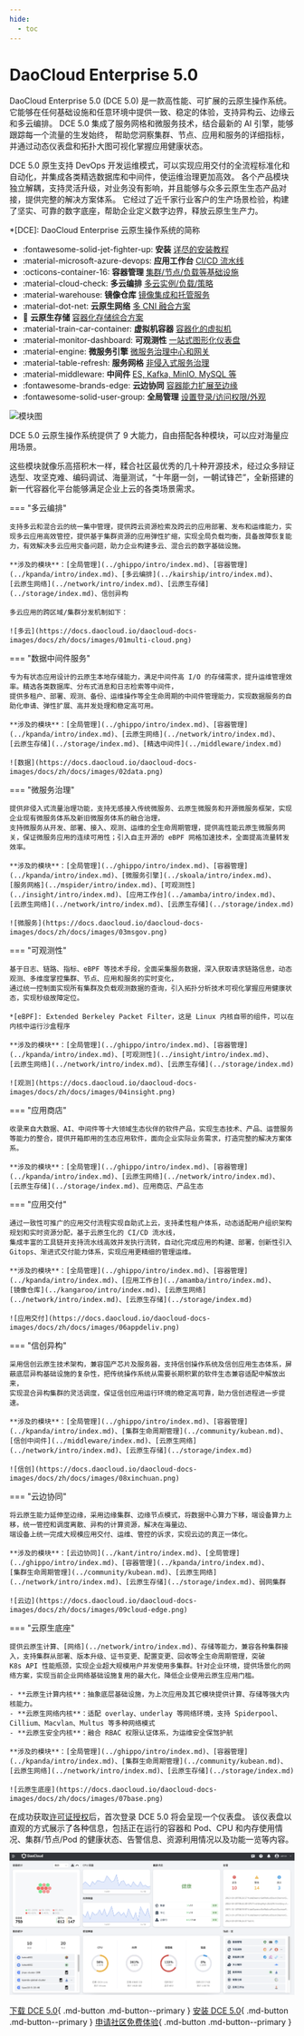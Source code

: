 ```yaml
---
hide:
  - toc
---
```


# DaoCloud Enterprise 5.0

DaoCloud Enterprise 5.0 (DCE 5.0) 是一款高性能、可扩展的云原生操作系统。
它能够在任何基础设施和任意环境中提供一致、稳定的体验，支持异构云、边缘云和多云编排。
DCE 5.0 集成了服务网格和微服务技术，结合最新的 AI 引擎，能够跟踪每一个流量的生发始终，
帮助您洞察集群、节点、应用和服务的详细指标，并通过动态仪表盘和拓扑大图可视化掌握应用健康状态。

DCE 5.0 原生支持 DevOps 开发运维模式，可以实现应用交付的全流程标准化和自动化，并集成各类精选数据库和中间件，使运维治理更加高效。
各个产品模块独立解耦，支持灵活升级，对业务没有影响，并且能够与众多云原生生态产品对接，提供完整的解决方案体系。
它经过了近千家行业客户的生产场景检验，构建了坚实、可靠的数字底座，帮助企业定义数字边界，释放云原生生产力。

*[DCE]: DaoCloud Enterprise 云原生操作系统的简称

<div class="grid cards" markdown>

- :fontawesome-solid-jet-fighter-up: **安装** [详尽的安装教程](../install/index.md)
- :material-microsoft-azure-devops: **应用工作台** [CI/CD 流水线](../amamba/intro/index.md)
- :octicons-container-16: **容器管理** [集群/节点/负载等基础设施](../kpanda/intro/index.md)
- :material-cloud-check: **多云编排** [多云实例/负载/策略](../kairship/intro/index.md)
- :material-warehouse: **镜像仓库** [镜像集成和托管服务](../kangaroo/intro/index.md)
- :material-dot-net: **云原生网络** [多 CNI 融合方案](../network/intro/index.md)
- :floppy_disk: **云原生存储** [容器化存储综合方案](../storage/index.md)
- :material-train-car-container: **虚拟机容器** [容器化的虚拟机](../virtnest/intro/index.md)
- :material-monitor-dashboard: **可观测性** [一站式图形化仪表盘](../insight/intro/index.md)
- :material-engine: **微服务引擎** [微服务治理中心和网关](../skoala/intro/index.md)
- :material-table-refresh: **服务网格** [非侵入式服务治理](../mspider/intro/index.md)
- :material-middleware: **中间件** [ES, Kafka, MinIO, MySQL 等](../middleware/index.md)
- :fontawesome-brands-edge: **云边协同** [容器能力扩展至边缘](../kant/intro/index.md)
- :fontawesome-solid-user-group: **全局管理** [设置登录/访问权限/外观](../ghippo/intro/index.md)

</div>

![模块图](https://docs.daocloud.io/daocloud-docs-images/docs/images/dce-modules04.png)

DCE 5.0 云原生操作系统提供了 9 大能力，自由搭配各种模块，可以应对海量应用场景。

这些模块就像乐高搭积木一样，糅合社区最优秀的几十种开源技术，经过众多辩证选型、攻坚克难、编码调试、海量测试，“十年磨一剑，一朝试锋芒”，全新搭建的新一代容器化平台能够满足企业上云的各类场景需求。

=== "多云编排"

    支持多云和混合云的统一集中管理，提供跨云资源检索及跨云的应用部署、发布和运维能力，实现多云应用高效管控，提供基于集群资源的应用弹性扩缩，实现全局负载均衡，具备故障恢复能力，有效解决多云应用灾备问题，助力企业构建多云、混合云的数字基础设施。

    **涉及的模块**：[全局管理](../ghippo/intro/index.md)、[容器管理](../kpanda/intro/index.md)、[多云编排](../kairship/intro/index.md)、
    [云原生网络](../network/intro/index.md)、[云原生存储](../storage/index.md)、信创异构

    多云应用的跨区域/集群分发机制如下：

    ![多云](https://docs.daocloud.io/daocloud-docs-images/docs/zh/docs/images/01multi-cloud.png)

=== "数据中间件服务"

    专为有状态应用设计的云原生本地存储能力，满足中间件高 I/O 的存储需求，提升运维管理效率。精选各类数据库、分布式消息和日志检索等中间件，
    提供多租户、部署、观测、备份、运维操作等全生命周期的中间件管理能力，实现数据服务的自助化申请、弹性扩展、高并发处理和稳定高可用。

    **涉及的模块**：[全局管理](../ghippo/intro/index.md)、[容器管理](../kpanda/intro/index.md)、[云原生网络](../network/intro/index.md)、
    [云原生存储](../storage/index.md)、[精选中间件](../middleware/index.md)

    ![数据](https://docs.daocloud.io/daocloud-docs-images/docs/zh/docs/images/02data.png)

=== "微服务治理"

    提供非侵入式流量治理功能，支持无感接入传统微服务、云原生微服务和开源微服务框架，实现企业现有微服务体系及新旧微服务体系的融合治理，
    支持微服务从开发、部署、接入、观测、运维的全生命周期管理，提供高性能云原生微服务网关，保证微服务应用的连续可用性；引入自主开源的 eBPF 网格加速技术，全面提高流量转发效率。

    **涉及的模块**：[全局管理](../ghippo/intro/index.md)、[容器管理](../kpanda/intro/index.md)、[微服务引擎](../skoala/intro/index.md)、
    [服务网格](../mspider/intro/index.md)、[可观测性](../insight/intro/index.md)、[应用工作台](../amamba/intro/index.md)、
    [云原生网络](../network/intro/index.md)、[云原生存储](../storage/index.md)

    ![微服务](https://docs.daocloud.io/daocloud-docs-images/docs/zh/docs/images/03msgov.png)

=== "可观测性"

    基于日志、链路、指标、eBPF 等技术手段，全面采集服务数据，深入获取请求链路信息，动态观测、多维度掌控集群、节点、应用和服务的实时变化，
    通过统一控制面实现所有集群及负载观测数据的查询，引入拓扑分析技术可视化掌握应用健康状态，实现秒级故障定位。

    *[eBPF]: Extended Berkeley Packet Filter，这是 Linux 内核自带的组件，可以在内核中运行沙盒程序

    **涉及的模块**：[全局管理](../ghippo/intro/index.md)、[容器管理](../kpanda/intro/index.md)、[可观测性](../insight/intro/index.md)、
    [云原生网络](../network/intro/index.md)、[云原生存储](../storage/index.md)

    ![观测](https://docs.daocloud.io/daocloud-docs-images/docs/zh/docs/images/04insight.png)

=== "应用商店"

    收录来自大数据、AI、中间件等十大领域生态伙伴的软件产品，实现生态技术、产品、运营服务等能力的整合，提供开箱即用的生态应用软件，面向企业实际业务需求，打造完整的解决方案体系。

    **涉及的模块**：[全局管理](../ghippo/intro/index.md)、[容器管理](../kpanda/intro/index.md)、[云原生网络](../network/intro/index.md)、
    [云原生存储](../storage/index.md)、应用商店、产品生态

=== "应用交付"

    通过一致性可推广的应用交付流程实现自助式上云，支持柔性租户体系，动态适配用户组织架构规划和实时资源分配，基于云原生化的 CI/CD 流水线，
    集成丰富的工具链并支持流水线高效并发执行流转，自动化完成应用的构建、部署，创新性引入 Gitops、渐进式交付能力体系，实现应用更精细的管理运维。

    **涉及的模块**：[全局管理](../ghippo/intro/index.md)、[容器管理](../kpanda/intro/index.md)、[应用工作台](../amamba/intro/index.md)、
    [镜像仓库](../kangaroo/intro/index.md)、[云原生网络](../network/intro/index.md)、[云原生存储](../storage/index.md)

    ![应用交付](https://docs.daocloud.io/daocloud-docs-images/docs/zh/docs/images/06appdeliv.png)

=== "信创异构"

    采用信创云原生技术架构，兼容国产芯片及服务器，支持信创操作系统及信创应用生态体系，屏蔽底层异构基础设施的复杂性，把传统操作系统从需要长期积累的软件生态兼容适配中解放出来，
    实现混合异构集群的灵活调度，保证信创应用运行环境的稳定高可靠，助力信创进程进一步提速。

    **涉及的模块**：[全局管理](../ghippo/intro/index.md)、[容器管理](../kpanda/intro/index.md)、[集群生命周期管理](../community/kubean.md)、
    [信创中间件](../middleware/index.md)、[云原生网络](../network/intro/index.md)、[云原生存储](../storage/index.md)

    ![信创](https://docs.daocloud.io/daocloud-docs-images/docs/zh/docs/images/08xinchuan.png)

=== "云边协同"

    将云原生能力延伸至边缘，采用边缘集群、边缘节点模式，将数据中心算力下移，端设备算力上移，统一管控和调度离散、异构的计算资源，解决在海量边、
    端设备上统一完成大规模应用交付、运维、管控的诉求，实现云边的真正一体化。

    **涉及的模块**：[云边协同](../kant/intro/index.md)、[全局管理](../ghippo/intro/index.md)、[容器管理](../kpanda/intro/index.md)、
    [集群生命周期管理](../community/kubean.md)、[云原生网络](../network/intro/index.md)、[云原生存储](../storage/index.md)、弱网集群

    ![云边](https://docs.daocloud.io/daocloud-docs-images/docs/zh/docs/images/09cloud-edge.png)

=== "云原生底座"

    提供云原生计算、[网络](../network/intro/index.md)、存储等能力，兼容各种集群接入，支持集群从部署、版本升级、证书变更、配置变更、回收等全生命周期管理，突破
    K8s API 性能瓶颈，实现企业超大规模用户并发使用多集群。针对企业环境，提供场景化的网络方案，实现当前企业网络基础设施复用的最大化，降低企业使用云原生应用门槛。

    - **云原生计算内核**：抽象底层基础设施，为上次应用及其它模块提供计算、存储等强大内核能力。
    - **云原生网络内核**：适配 overlay、underlay 等网络环境，支持 Spiderpool、Cillium、Macvlan、Multus 等多种网络模式
    - **云原生安全内核**：融合 RBAC 权限认证体系，为运维安全保驾护航

    **涉及的模块**：[全局管理](../ghippo/intro/index.md)、[容器管理](../kpanda/intro/index.md)、[集群生命周期管理](../community/kubean.md)、
    [云原生网络](../network/intro/index.md)、[云原生存储](../storage/index.md)

    ![云原生底座](https://docs.daocloud.io/daocloud-docs-images/docs/zh/docs/images/07base.png)

在成功获取[许可证授权](./license0.md)后，首次登录 DCE 5.0 将会呈现一个仪表盘。
该仪表盘以直观的方式展示了各种信息，包括正在运行的容器和 Pod、CPU 和内存使用情况、集群/节点/Pod 的健康状态、告警信息、资源利用情况以及功能一览等内容。

![dashboard](./images/ipavo.png)

[下载 DCE 5.0](../download/index.md){ .md-button .md-button--primary }
[安装 DCE 5.0](../install/index.md){ .md-button .md-button--primary }
[申请社区免费体验](./license0.md){ .md-button .md-button--primary }
